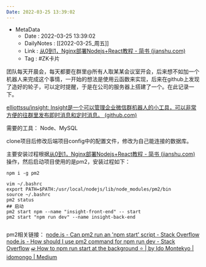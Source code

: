 ```yaml
---
Date: 2022-03-25 13:39:02
---
```

- MetaData
	- Date : 2022-03-25 13:39:02
	- DailyNotes : [[2022-03-25_周五]]
	- Link : [从0到1，Nginx部署Nodejs+React教程 - 简书 (jianshu.com)](https://www.jianshu.com/p/5af19b772948)
	- Tag : #ZK卡片 


团队每天开晨会，每天都要在群里@所有人取某某会议室开会，后来想不如加一个机器人来完成这个事情，一开始的想法是使用云函数来实现，后来在github上发现了造好的轮子，可以定时提醒，于是在公司的服务器上搭建了一个。在此记录一下。

[elliottssu/insight: Insight是一个可以管理企业微信群机器人的小工具，可以非常方便的往群里发布即时消息和定时消息。 (github.com)](https://github.com/Elliottssu/insight)

需要的工具：
Node、MySQL

clone项目后修改后端项目config中的配置文件，修改为自己能连接的数据库。

主要安装过程根据[从0到1，Nginx部署Nodejs+React教程 - 简书 (jianshu.com)](https://www.jianshu.com/p/5af19b772948)操作，然后启动项目使用的是pm2，安装过程如下：

```
npm i -g pm2

vim ~/.bashrc
export PATH=$PATH:/usr/local/nodejs/lib/node_modules/pm2/bin
source ~/.bashrc
pm2 status
## 启动
pm2 start npm --name "insight-front-end" -- start
pm2 start "npm run dev" --name insight-back-end
 
```



pm2相关链接：
[node.js - Can pm2 run an 'npm start' script - Stack Overflow](https://stackoverflow.com/questions/31579509/can-pm2-run-an-npm-start-script)
[node.js - How should I use pm2 command for npm run dev - Stack Overflow](https://stackoverflow.com/questions/42912067/how-should-i-use-pm2-command-for-npm-run-dev)
[➫ How to npm run start at the background ⭐️ | by Ido Montekyo | idomongo | Medium](https://medium.com/idomongodb/how-to-npm-run-start-at-the-background-%EF%B8%8F-64ddda7c1f1)

